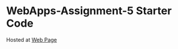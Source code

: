 # WebApps-Assignment-5 Starter Code

Hosted at [Web Page](https://44-563-webapps-f21.github.io/webapps-s21-assignment-5-AJ-Hagemann/animals.html?#)
